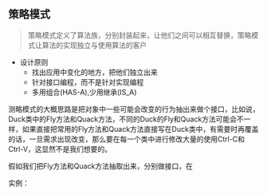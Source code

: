 ## 策略模式

> 策略模式定义了算法族，分别封装起来，让他们之间可以相互替换，策略模式让算法的实现独立与使用算法的客户

- 设计原则
  - 找出应用中变化的地方，把他们独立出来
  - 针对接口编程，而不是针对实现编程
  - 多用组合(HAS-A),少用继承(IS_A)

测略模式的大概思路是把对象中一些可能会改变的行为抽出来做个接口，比如说，Duck类中的Fly方法和Quack方法，不同的Duck的Fly和Quack方法可能会不一样，如果直接把常用的Fly方法和Quack方法直接写在Duck类中，有需要时再覆盖的话，一旦需求出现改变，那么要在每一个类中进行修改大量的使用Ctrl-C和Ctrl-V，这显然不是我们想要的。

假如我们把Fly方法和Quack方法抽取出来，分别做接口，在

实例：

```Java

```
